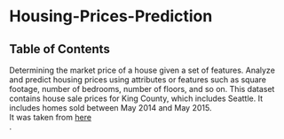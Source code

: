 # Housing-Prices-Prediction
<h2>Table of Contents</h2>
Determining the market price of a house given a set of features. Analyze and predict housing prices using attributes or features such as square footage, number of bedrooms, number of floors, and so on.
This dataset contains house sale prices for King County, which includes Seattle. It includes homes sold between May 2014 and May 2015. 
<div>It was taken from <a href = "https://www.kaggle.com/harlfoxem/housesalesprediction?utm_medium=Exinfluencer&utm_source=Exinfluencer&utm_content=000026UJ&utm_term=10006555&utm_id=NA-SkillsNetwork-wwwcourseraorg-SkillsNetworkCoursesIBMDeveloperSkillsNetworkDA0101ENSkillsNetwork20235326-2022-01-01">here</a></div>.


